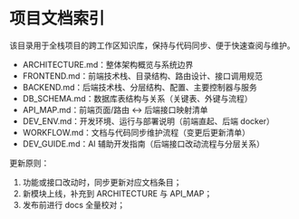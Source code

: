 # 项目文档索引

该目录用于全栈项目的跨工作区知识库，保持与代码同步、便于快速查阅与维护。

- ARCHITECTURE.md：整体架构概览与系统边界
- FRONTEND.md：前端技术栈、目录结构、路由设计、接口调用规范
- BACKEND.md：后端技术栈、分层结构、配置、主要控制器与服务
- DB_SCHEMA.md：数据库表结构与关系（关键表、外键与流程）
- API_MAP.md：前端页面/路由 ↔ 后端接口映射清单
- DEV_ENV.md：开发环境、运行与部署说明（前端直起、后端 docker）
- WORKFLOW.md：文档与代码同步维护流程（变更后更新清单）
- DEV_GUIDE.md：AI 辅助开发指南（后端接口改动流程与分层关系）

更新原则：
1) 功能或接口改动时，同步更新对应文档条目；
2) 新模块上线，补充到 ARCHITECTURE 与 API_MAP；
3) 发布前进行 docs 全量校对；

